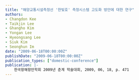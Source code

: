 ```yaml
---
title: "해양교통시설측정선 '한빛호' 측정시스템 고도화 방안에 대한 연구"
authors:
- Changdon Kee
- Taikjin Lee
- Ghangho Kim
- Yongan Lee
- Hyeongsang Lee
- Siuk Kim
- Seonghun Im
date: "2009-06-18T00:00:00Z"
publishDate: "2009-06-18T00:00:00Z"
publication_types: ["domestic-conference"]
publication: |-
    한국항해항만학회 2009년 춘계 학술대회, 2009, 06, 18, p. 471
---
```

